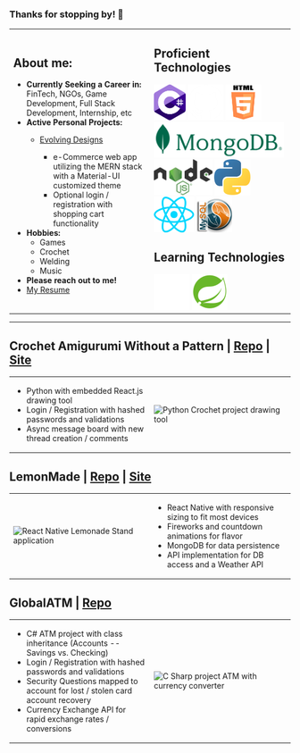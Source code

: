 ### Thanks for stopping by! 👋

<!--
**Michaelafuller/Michaelafuller** is a ✨ _special_ ✨ repository because its `README.md` (this file) appears on your GitHub profile.

Here are some ideas to get you started:

- 🔭 I’m currently working on ...
- 🌱 I’m currently learning ...
- 👯 I’m looking to collaborate on ...
- 🤔 I’m looking for help with ...
- 💬 Ask me about ...
- 📫 How to reach me: ...
- 😄 Pronouns: ...
- ⚡ Fun fact: ...
-->
<table>
  <tr>
    <td style="width:50%">
      <h2>About me:</h2>
      <ul>
        <li> <b>Currently Seeking a Career in:</b> FinTech, NGOs, Game Development, Full Stack Development, Internship, etc</li>
        <li> <b>Active Personal Projects: </b></li>
            <ul>
              <li><a href="https://github.com/Michaelafuller/evolvingDesigns">Evolving Designs</a></li>
                <ul>
                  <li>e-Commerce web app utilizing the MERN stack with a Material-UI customized theme</li>
                  <li>Optional login / registration with shopping cart functionality</li>
                </ul>
            </ul>
        <li> <b>Hobbies:</b>
          <ul>
            <li> Games </li>
            <li> Crochet </li> 
            <li> Welding </li>
            <li> Music </li>
          </ul>
        </li>
        <li><b>Please reach out to me!</b></li>
        <li> <a href="https://docs.google.com/document/d/1gvLsfILUEeAVs9BqTa9DpGF40y93sy06VSYBYQzFylA/edit?usp=sharing"> My Resume </a> </li>
    </td>
    <td style="width:50%">
      <h2>Proficient Technologies</h2>
      <img src="./assets/img/CSharp.svg" alt="c sharp logo" height=64px/>
      <img src="./assets/img/Github.jpg" alt="git hub logo" height=64px/>
      <img src="./assets/img/HTML.svg" alt="h t m l logo" height=64px/>
      <img src="./assets/img/Mongo.svg" alt="mongo d b logo" height=64px/>
      <img src="./assets/img/Node.svg" alt="node javascript logo" height=64px/>
      <img src="./assets/img/Python.svg" alt="Python logo" height=64px/>
      <img src="./assets/img/React.svg" alt="React.js logo" height=64px/>
      <img src="./assets/img/MYSQL.png" alt="MY S Q L logo" height=64px/>
      <h2>Learning Technologies</h2>
      <img src="./assets/img/java.jpg" alt="java logo" height=64px/>
      <img src="./assets/img/spring.png" alt="spring logo" height=64px/>
    </td>
  </tr>
</table>
<hr>
<h2>
  Crochet Amigurumi Without a Pattern | <a href="https://github.com/Michaelafuller/crochet_project" alt="python crochet project">Repo</a> | <a href="http://ec2-18-233-169-51.compute-1.amazonaws.com/" alt="live website">Site</a>
</h2>
<table>
  <tr>
    <td style="width:50%">
      <ul>
        <li>Python with embedded React.js drawing tool</li>
        <li>Login / Registration with hashed passwords and validations</li>
        <li>Async message board with new thread creation / comments </li>
      </ul>
    </td>
    <td style="width:50%">
      <img src="https://media.giphy.com/media/ih0g9PTbtgdYVYzsVJ/giphy.gif" alt="Python Crochet project drawing tool"/>
    </td>
  </tr>
</table>
<h2>
  LemonMade | <a href="https://github.com/Michaelafuller/LemonMade" alt="git hub repository">Repo</a> | <a href="https://expo.dev/@michaelafuller/LemonMade" alt ="site requires expo installed on mobile device">Site</a>
</h2>
<table>
  <tr>
    <td style="width:50%">
      <img src="https://media.giphy.com/media/5JkzdmXAPVWH9FzW95/giphy.gif" alt="React Native Lemonade Stand application"/>
    </td>
    <td style="width:50%">
      <ul>
        <li>React Native with responsive sizing to fit most devices</li>
        <li>Fireworks and countdown animations for flavor</li>
        <li>MongoDB for data persistence</li>
        <li>API implementation for DB access and a Weather API</li>
      </ul>
    </td>
  </tr>
</table>
<h2>
  GlobalATM | <a href="https://github.com/Michaelafuller/GlobalATM-new" alt="git hub repository">Repo</a>
</h2>
<table>
  <tr>
    <td style="width:50%">
      <ul>
        <li>C# ATM project with class inheritance (Accounts -- Savings vs. Checking)</li>
        <li>Login / Registration with hashed passwords and validations</li>
        <li>Security Questions mapped to account for lost / stolen card account recovery</li>
        <li>Currency Exchange API for rapid exchange rates / conversions</li>
      </ul>
    </td>
    <td style="width:50%">
        <img src="https://media.giphy.com/media/nKNYugt4VkkZTUJl9p/giphy.gif" alt="C Sharp project ATM with currency converter"/>
    </td>
  </tr>
</table>

